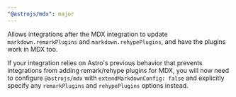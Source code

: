 ```yaml
---
"@astrojs/mdx": major
---
```


Allows integrations after the MDX integration to update `markdown.remarkPlugins` and `markdown.rehypePlugins`, and have the plugins work in MDX too.

If your integration relies on Astro's previous behavior that prevents integrations from adding remark/rehype plugins for MDX, you will now need to configure `@astrojs/mdx` with `extendMarkdownConfig: false` and explicitly specify any `remarkPlugins` and `rehypePlugins` options instead.

